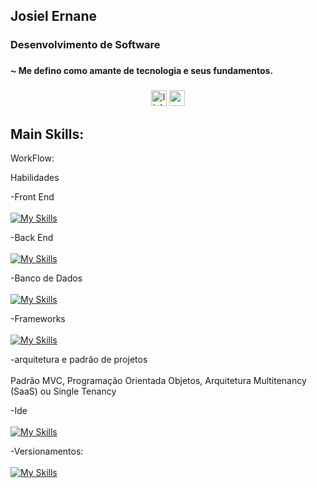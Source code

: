 ## Josiel Ernane

###

<h3 align="left">Desenvolvimento de Software</h3>

###

<h4 align="left">~ Me defino como amante de tecnologia e seus fundamentos.</h4>

###

<div align="center">
  <img src="https://img.shields.io/static/v1?message=LinkedIn&logo=linkedin&label=&color=0077B5&logoColor=white&labelColor=&style=for-the-badge" height="25" alt="linkedin logo"  />
  <img src="https://img.shields.io/static/v1?message=Gmail&logo=gmail&label=&color=D14836&logoColor=white&labelColor=&style=for-the-badge" height="25" alt="gmail logo"  />
</div>

## Main Skills:

WorkFlow:

Habilidades

-Front End <br/><br/>
[![My Skills](https://skillicons.dev/icons?i=html,css,sass,js,react)](https://skillicons.dev)

-Back End <br/><br/>
[![My Skills](https://skillicons.dev/icons?i=php,python,c)](https://skillicons.dev)

-Banco de Dados <br/><br/>
[![My Skills](https://skillicons.dev/icons?i=mysql,postgres)](https://skillicons.dev)

-Frameworks <br/><br/>
[![My Skills](https://skillicons.dev/icons?i=laravel,bootstrap,nextjs,nodejs)](https://skillicons.dev)

-arquitetura e padrão de projetos <br/><br/>
Padrão MVC, Programação Orientada Objetos, Arquitetura Multitenancy (SaaS) ou Single Tenancy<br/>

-Ide<br/><br/>
[![My Skills](https://skillicons.dev/icons?i=phpstorm,dotnet,sublime,vscode,visualstudio)](https://skillicons.dev)

-Versionamentos:<br/><br/>
[![My Skills](https://skillicons.dev/icons?i=git)](https://skillicons.dev)
